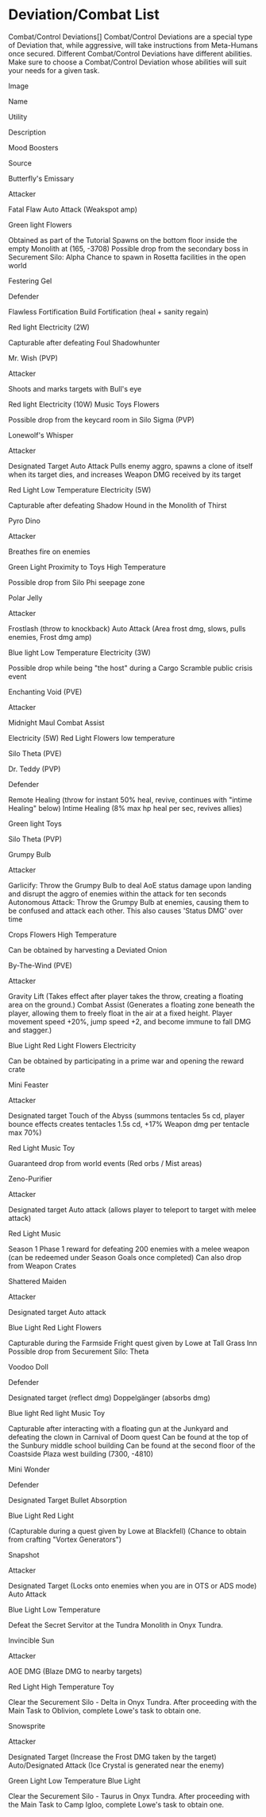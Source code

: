 # Deviation/Combat List

Combat/Control Deviations[]
Combat/Control Deviations are a special type of Deviation that, while aggressive, will take instructions from Meta-Humans once secured. Different Combat/Control Deviations have different abilities. Make sure to choose a Combat/Control Deviation whose abilities will suit your needs for a given task.


Image

Name

Utility

Description

Mood Boosters

Source




Butterfly's Emissary

Attacker


Fatal Flaw
Auto Attack (Weakspot amp)


Green light
Flowers


Obtained as part of the Tutorial
Spawns on the bottom floor inside the empty Monolith at (165, -3708)
Possible drop from the secondary boss in Securement Silo: Alpha
Chance to spawn in Rosetta facilities in the open world




Festering Gel

Defender


Flawless Fortification
Build Fortification (heal + sanity regain)


Red light
Electricity (2W)

Capturable after defeating Foul Shadowhunter




Mr. Wish (PVP)

Attacker

Shoots and marks targets with Bull's eye


Red light
Electricity (10W)
Music
Toys
Flowers

Possible drop from the keycard room in Silo Sigma (PVP)




Lonewolf's Whisper

Attacker


Designated Target
Auto Attack
Pulls enemy aggro, spawns a clone of itself when its target dies, and increases Weapon DMG received by its target



Red Light
Low Temperature
Electricity (5W)

Capturable after defeating Shadow Hound in the Monolith of Thirst




Pyro Dino

Attacker

Breathes fire on enemies


Green Light
Proximity to Toys
High Temperature

Possible drop from Silo Phi seepage zone




Polar Jelly

Attacker


Frostlash (throw to knockback)
Auto Attack (Area frost dmg, slows, pulls enemies, Frost dmg amp)


Blue light
Low Temperature
Electricity (3W)

Possible drop while being "the host" during a Cargo Scramble public crisis event




Enchanting Void (PVE)

Attacker


Midnight Maul
Combat Assist


Electricity (5W)
Red Light
Flowers
low temperature

Silo Theta (PVE)




Dr. Teddy (PVP)

Defender


Remote Healing (throw for instant 50% heal, revive, continues with "intime Healing" below)
Intime Healing (8% max hp heal per sec, revives allies)


Green light
Toys

Silo Theta (PVP)




Grumpy Bulb

Attacker


Garlicify: Throw the Grumpy Bulb to deal AoE status damage upon landing and disrupt the aggro of enemies within the attack for ten seconds
Autonomous Attack: Throw the Grumpy Bulb at enemies, causing them to be confused and attack each other. This also causes 'Status DMG' over time


Crops
Flowers
High Temperature

Can be obtained by harvesting a Deviated Onion




By-The-Wind (PVE)

Attacker


Gravity Lift (Takes effect after player takes the throw, creating a floating area on the ground.)
Combat Assist (Generates a floating zone beneath the player, allowing them to freely float in the air at a fixed height. Player movement speed +20%, jump speed +2, and become immune to fall DMG and stagger.)


Blue Light
Red Light
Flowers
Electricity

Can be obtained by participating in a prime war and opening the reward crate




Mini Feaster

Attacker


Designated target
Touch of the Abyss (summons tentacles 5s cd, player bounce effects creates tentacles 1.5s cd, +17% Weapon dmg per tentacle max 70%)


Red Light
Music
Toy

Guaranteed drop from world events (Red orbs / Mist areas)




Zeno-Purifier

Attacker


Designated target
Auto attack (allows player to teleport to target with melee attack)


Red Light
Music

Season 1 Phase 1 reward for defeating 200 enemies with a melee weapon (can be redeemed under Season Goals once completed)
Can also drop from Weapon Crates





Shattered Maiden

Attacker


Designated target
Auto attack


Blue Light
Red Light
Flowers


Capturable during the Farmside Fright quest given by Lowe at Tall Grass Inn
Possible drop from Securement Silo: Theta




Voodoo Doll

Defender


Designated target (reflect dmg)
Doppelgänger (absorbs dmg)


Blue light
Red light
Music
Toy


Capturable after interacting with a floating gun at the Junkyard and defeating the clown in Carnival of Doom quest
Can be found at the top of the Sunbury middle school building
Can be found at the second floor of the Coastside Plaza west building (7300, -4810)




Mini Wonder

Defender


Designated Target
Bullet Absorption


Blue Light
Red Light


(Capturable during a quest given by Lowe at Blackfell)
(Chance to obtain from crafting "Vortex Generators")




Snapshot

Attacker


Designated Target (Locks onto enemies when you are in OTS or ADS mode)
Auto Attack


Blue Light
Low Temperature


Defeat the Secret Servitor at the Tundra Monolith in Onyx Tundra.




Invincible Sun

Attacker


AOE DMG (Blaze DMG to nearby targets)


Red Light
High Temperature
Toy


Clear the Securement Silo - Delta in Onyx Tundra.
After proceeding with the Main Task to Oblivion, complete Lowe's task to obtain one.




Snowsprite

Attacker


Designated Target (Increase the Frost DMG taken by the target)
Auto/Designated Attack (Ice Crystal is generated near the enemy)


Green Light
Low Temperature
Blue Light


Clear the Securement Silo - Taurus in Onyx Tundra.
After proceeding with the Main Task to Camp Igloo, complete Lowe's task to obtain one.
